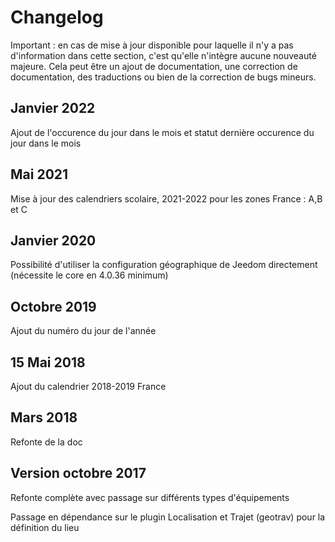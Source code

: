 # Changelog

Important : en cas de mise à jour disponible pour laquelle il n'y a pas d'information dans cette section, c'est qu'elle n'intègre aucune nouveauté majeure. Cela peut être un ajout de documentation, une correction de documentation, des traductions ou bien de la correction de bugs mineurs.

## Janvier 2022

Ajout de l'occurence du jour dans le mois et statut dernière occurence du jour dans le mois

## Mai 2021

Mise à jour des calendriers scolaire, 2021-2022 pour les zones France : A,B et C

## Janvier 2020

Possibilité d'utiliser la configuration géographique de Jeedom directement (nécessite le core en 4.0.36 minimum)

## Octobre 2019

Ajout du numéro du jour de l'année

## 15 Mai 2018

Ajout du calendrier 2018-2019 France

## Mars 2018

Refonte de la doc

## Version octobre 2017

Refonte complète avec passage sur différents types d'équipements

Passage en dépendance sur le plugin Localisation et Trajet (geotrav) pour la définition du lieu
